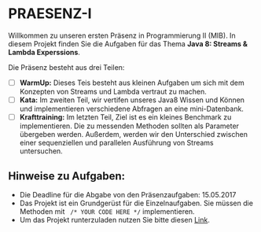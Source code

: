 # PRAESENZ-I

Willkommen zu unseren ersten Präsenz in Programmierung II (MIB). In diesem Projekt finden Sie die Aufgaben für das Thema **Java 8: Streams & Lambda Experssions**.

Die Präsenz besteht aus drei Teilen: 

- [ ] **WarmUp:** Dieses Teis besteht aus kleinen Aufgaben um sich mit dem Konzepten von Streams und Lambda vertraut zu machen. 
- [ ] **Kata:** Im zweiten Teil, wir vertifen unseres Java8 Wissen und Können und implementieren verschiedene Abfragen an eine mini-Datenbank. 
- [ ] **Krafttraining:** Im letzten Teil, Ziel ist es ein kleines Benchmark zu implementieren. Die zu messenden Methoden sollten als Parameter übergeben werden. Außerdem, werden wir den Unterschied zwischen einer sequenziellen und parallelen Ausführung von Streams untersuchen.

## Hinweise zu Aufgaben:

- Die Deadline für die Abgabe von den Präsenzaufgaben: 15.05.2017
- Das Projekt ist ein Grundgerüst für die Einzelnaufgaben. Sie müssen die Methoden mit ` /* YOUR CODE HERE */` implementieren.
- Um das Projekt runterzuladen nutzen Sie bitte diesen [Link](https://github.com/visenger/PRAESENZ-I/archive/master.zip).
